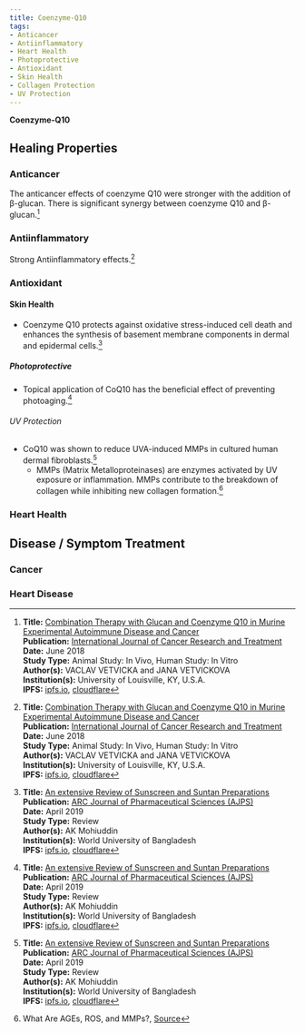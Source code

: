 ```yaml
---
title: Coenzyme-Q10
tags:
- Anticancer
- Antiinflammatory
- Heart Health
- Photoprotective
- Antioxidant
- Skin Health
- Collagen Protection
- UV Protection
---
```

**Coenzyme-Q10**

## Healing Properties

### Anticancer

The anticancer effects of coenzyme Q10 were stronger with the addition of β-glucan. There is significant synergy between coenzyme Q10 and β-glucan.[^1]

### Antiinflammatory

Strong Antiinflammatory effects.[^1]

### Antioxidant

#### Skin Health

- Coenzyme Q10 protects against oxidative stress-induced cell death and enhances the synthesis of basement membrane components in dermal and epidermal cells.[^2]

##### Photoprotective

- Topical application of CoQ10 has the beneficial effect of preventing photoaging.[^2]

###### UV Protection

- CoQ10 was shown to reduce UVA-induced MMPs in cultured human dermal fibroblasts.[^2]
  - MMPs (Matrix Metalloproteinases) are enzymes activated by UV exposure or inflammation. MMPs contribute to the breakdown of collagen while inhibiting new collagen formation.[^3]

### Heart Health

## Disease / Symptom Treatment

### Cancer

### Heart Disease

[^1]: **Title:** [Combination Therapy with Glucan and Coenzyme Q10 in Murine Experimental Autoimmune Disease and Cancer](http://ar.iiarjournals.org/content/38/6/3291.full)<br>
**Publication:** [International Journal of Cancer Research and Treatment](http://ar.iiarjournals.org/)<br>
**Date:** June 2018<br>
**Study Type:** Animal Study: In Vivo, Human Study: In Vitro<br>
**Author(s):** VACLAV VETVICKA and JANA VETVICKOVA<br>
**Institution(s):** University of Louisville, KY, U.S.A.<br>
**IPFS:** [ipfs.io](https://ipfs.io/ipfs/QmZEAVKmwtmkHhS9kFaXx4havFKL15dvDwyfrRF3AKBLxv), [cloudflare](https://cloudflare-ipfs.com/ipfs/QmZEAVKmwtmkHhS9kFaXx4havFKL15dvDwyfrRF3AKBLxv)

[^2]: **Title:** [An extensive Review of Sunscreen and Suntan Preparations](https://dx.doi.org/10.20431/2455-1538.0502002)<br>
**Publication:** [ARC Journal of Pharmaceutical Sciences (AJPS)](https://www.arcjournals.org/journal-of-pharmaceutical-sciences)<br>
**Date:** April 2019<br>
**Study Type:** Review<br>
**Author(s):** AK Mohiuddin<br>
**Institution(s):** World University of Bangladesh<br>
**IPFS:** [ipfs.io](https://ipfs.io/ipfs/QmP44Np3GuqW4MhCty6Xd19nMxQa7oU3JCe1CWGuv3UuxJ), [cloudflare](https://cloudflare-ipfs.com/ipfs/QmP44Np3GuqW4MhCty6Xd19nMxQa7oU3JCe1CWGuv3UuxJ)

[^3]: What Are AGEs, ROS, and MMPs?, [Source](www.dermalogica.com/what-are-AGEs,-ROS,-and-MMPs?/ys_skinaging_9,default,pg.html)

[^4]: **Title:** []()<br>
**Publication:** []()<br>
**Date:** <br>
**Study Type:** Animal Study, Commentary, Human Study: In Vitro - In Vivo - In Silico, Human: Case Report, Meta Analysis, Review<br>
**Author(s):** <br>
**Institutions:** <br>
**IPFS:** [ipfs.io](https://ipfs.io/ipfs/), [cloudflare](https://cloudflare-ipfs.com/ipfs/)

[^5]: **Title:** []()<br>
**Publication:** []()<br>
**Date:** <br>
**Study Type:** Animal Study, Commentary, Human Study: In Vitro - In Vivo - In Silico, Human: Case Report, Meta Analysis, Review<br>
**Author(s):** <br>
**Institutions:** <br>
**IPFS:** [ipfs.io](https://ipfs.io/ipfs/), [cloudflare](https://cloudflare-ipfs.com/ipfs/)
